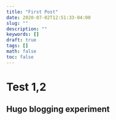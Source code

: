 ```yaml
---
title: "First Post"
date: 2020-07-02T12:51:33-04:00
slug: ""
description: ""
keywords: []
draft: true
tags: []
math: false
toc: false
---
```


# Test 1,2
## Hugo blogging experiment